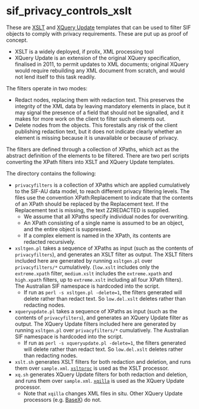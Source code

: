 # sif_privacy_controls_xslt

These are [XSLT](https://en.wikipedia.org/wiki/XSLT) and [XQuery Update](https://en.wikipedia.org/wiki/XQuery_Update_Facility) templates that can be used to filter SIF objects to comply with privacy requirements. These are put up as proof of concept.
 * XSLT is a widely deployed, if prolix, XML processing tool
 * XQuery Update is an extension of the original XQuery specification, finalised in 2011, to permit updates to XML documents; original XQuery would require rebuilding any XML document from scratch, and would not lend itself to this task readily. 

The filters operate in two modes:
* Redact nodes, replacing them with redaction text. This preserves the integrity of the XML data by leaving mandatory elements in place, but it may signal the presence of a field that should not be signalled, and it makes for more work on the client to filter such elements out.
* Delete nodes from the objects. This forestalls any risk of the client publishing redaction text, but it does not indicate clearly whether an element is missing because it is unavailable or because of privacy.

The filters are defined through a collection of XPaths, which act as the abstract definition of the elements to be filtered. There are two perl scripts converting the XPath filters into XSLT and XQuery Update templates.

The directory contains the following:

* `privacyfilters` is a collection of XPaths which are applied cumulatively to the SIF-AU data model, to reach different privacy filtering levels. The files use the convention XPath:Replacement to indicate that the contents of an XPath should be replaced by the Replacement text. If the Replacement text is missing, the text ZZREDACTED is supplied.
  * We assume that all XPaths specify individual nodes for overwriting. 
  * An XPath consisting of a single name is assumed to be an object, and the entire object is suppressed.
  * If a complex element is named in the XPath, its contents are redacted recursively.
* `xsltgen.pl` takes a sequence of XPaths as input (such as the contents of `privacyfilters`), and generates an XSLT filter as output. The XSLT filters included here are generated by running `xsltgen.pl`  over  `privacyfilters/*` cumulatively. (`low.xslt` includes only the `extreme.xpath` filter, `medium.xslt` includes the `extreme.xpath` and `high.xpath` filters, up to `extreme.xslt` including all four XPath filters). The Australian SIF namespace is hardcoded into the script.
  * If run as `perl -s xsltgen.pl -delete=1`, the filters generated will delete rather than redact text. So `low.del.xslt` deletes rather than redacting nodes.
* `xqueryupdate.pl` takes a sequence of XPaths as input (such as the contents of `privacyfilters`), and generates an XQuery Update filter as output. The XQuery Update filters included here are generated by running `xsltgen.pl`  over  `privacyfilters/*` cumulatively.  The Australian SIF namespace is hardcoded into the script.
  * If run as `perl -s xqueryupdate.pl -delete=1`, the filters generated will delete rather than redact text. So `low.del.xslt` deletes rather than redacting nodes.
* `xslt.sh` generates XSLT filters for both redaction and deletion, and runs them over `sample.xml`. [`xsltproc`](http://xmlsoft.org/XSLT/xsltproc.html) is used as the XSLT processor.
* `xq.sh` generates XQuery Update filters for both redaction and deletion, and runs them over `sample.xml`. [`xqilla`](http://xqilla.sourceforge.net) is used as the XQuery Update processor.
  * Note that `xqilla` changes XML files in situ. Other XQuery Update processors (e.g. [BaseX](http://basex.org)) do not.
